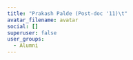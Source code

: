 ```yaml
---
title: "Prakash Palde (Post-doc '11)\t"
avatar_filename: avatar
social: []
superuser: false
user_groups:
  - Alumni
---
```

